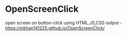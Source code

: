 # OpenScreenClick
open screen on button-click using HTML,JS,CSS
output - https://mkhan141225.github.io/OpenScreenClick/
